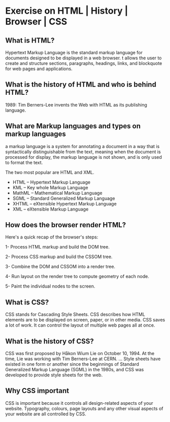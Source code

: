 # Exercise on HTML | History | Browser | CSS

## What is HTML?

Hypertext Markup Language is the standard markup language for documents designed to be displayed in a web browser. t allows the user to create and structure sections, paragraphs, headings, links, and blockquote for web pages and applications.

## What is the history of HTML and who is behind HTML?

1989: Tim Berners-Lee invents the Web with HTML as its publishing language.

## What are Markup languages and types on markup languages

a markup language is a system for annotating a document in a way that is syntactically distinguishable from the text, meaning when the document is processed for display, the markup language is not shown, and is only used to format the text.

The two most popular are HTML and XML.

- HTML – Hypertext Markup Language
- KML – Key whole Markup Language
- MathML – Mathematical Markup Language
- SGML – Standard Generalized Markup Language
- XHTML – eXtensible Hypertext Markup Language
- XML – eXtensible Markup Language

## How does the browser render HTML?

Here's a quick recap of the browser's steps:

1- Process HTML markup and build the DOM tree.

2- Process CSS markup and build the CSSOM tree.

3- Combine the DOM and CSSOM into a render tree.

4- Run layout on the render tree to compute geometry of each node.

5- Paint the individual nodes to the screen.

## What is CSS?

CSS stands for Cascading Style Sheets. CSS describes how HTML elements are to be displayed on screen, paper, or in other media. CSS saves a lot of work. It can control the layout of multiple web pages all at once.

## What is the history of CSS?

CSS was first proposed by Håkon Wium Lie on October 10, 1994. At the time, Lie was working with Tim Berners-Lee at CERN. ... Style sheets have existed in one form or another since the beginnings of Standard Generalized Markup Language (SGML) in the 1980s, and CSS was developed to provide style sheets for the web.

## Why CSS important

CSS is important because it controls all design-related aspects of your website. Typography, colours, page layouts and any other visual aspects of your website are all controlled by CSS.
